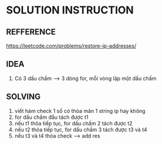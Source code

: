 # SOLUTION INSTRUCTION 

## REFFERENCE
https://leetcode.com/problems/restore-ip-addresses/

## IDEA 
1. Có 3 dấu chấm --> 3 dòng for, mỗi vòng lặp một dấu chấm

## SOLVING 
1. viết hàm check 1 số có thỏa mãn 1 string ip hay không
2. for dấu chấm đầu tách được t1 
3. nếu t1 thỏa tiếp tục, for dấu chấm 2 tách được t2
4. nếu t2 thỏa tiếp tục, for dấu chấm 3 tách được t3 và t4
5. nếu t3 và t4 thỏa check --> add res




